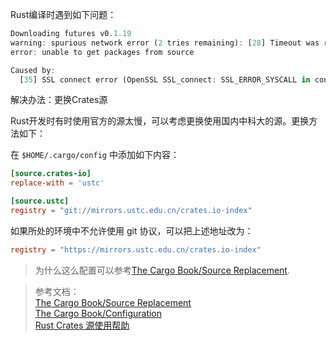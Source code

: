 Rust编译时遇到如下问题：
```rust
Downloading futures v0.1.19
warning: spurious network error (2 tries remaining): [28] Timeout was reached (Operation timed out after 30857 milliseconds with 0 out of 0 bytes received)
error: unable to get packages from source                                       

Caused by:
  [35] SSL connect error (OpenSSL SSL_connect: SSL_ERROR_SYSCALL in connection to static.crates.io:443 )

```

解决办法：更换Crates源

Rust开发时有时使用官方的源太慢，可以考虑更换使用国内中科大的源。更换方法如下：

在 `$HOME/.cargo/config` 中添加如下内容：
```toml
[source.crates-io]
replace-with = 'ustc'

[source.ustc]
registry = "git://mirrors.ustc.edu.cn/crates.io-index"
```
如果所处的环境中不允许使用 git 协议，可以把上述地址改为：
```toml
registry = "https://mirrors.ustc.edu.cn/crates.io-index"
```


>为什么这么配置可以参考[The Cargo Book/Source Replacement](https://doc.rust-lang.org/cargo/reference/source-replacement.html).


>参考文档：     
[The Cargo Book/Source Replacement](https://doc.rust-lang.org/cargo/reference/source-replacement.html)  
[The Cargo Book/Configuration](https://doc.rust-lang.org/cargo/reference/config.html#configuration)     
[Rust Crates 源使用帮助](http://mirrors.ustc.edu.cn/help/rust-crates.html)